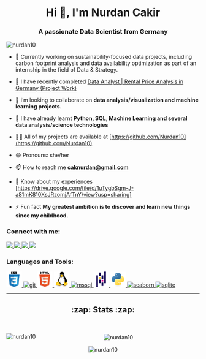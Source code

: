 <!---
Nurdan10/Nurdan10 is a ✨ special ✨ repository because its `README.md` (this file) appears on your GitHub profile.
You can click the Preview link to take a look at your changes.
--->
<h1 align="center">Hi 👋, I'm Nurdan Cakir</h1>
<h3 align="center">A passionate Data Scientist from Germany</h3>

<p align="left"> <img src="https://komarev.com/ghpvc/?username=nurdan10&label=Profile%20views&color=0e75b6&style=flat" alt="nurdan10" /> </p>

- 🚧 Currently working on sustainability-focused data projects, including carbon footprint analysis and data availability optimization as part of an internship in the field of Data & Strategy.

- 🔭 I have recently completed [Data Analyst | Rental Price Analysis in Germany (Project Work)](https://github.com/Nurdan10/Projektarbeit_Plotly_Dash)

- 👯 I’m looking to collaborate on **data analysis/visualization and machine learning projects.**
  
- 🌱 I have already learnt **Python, SQL, Machine Learning and several data analysis/science technologies**

- 👨‍💻 All of my projects are available at [https://github.com/Nurdan10](https://github.com/Nurdan10)
 
- 😄 Pronouns: she/her
  
- 📫 How to reach me **caknurdan@gmail.com**

- 📄 Know about my experiences [https://drive.google.com/file/d/1uTygbSgm-J-a81mK810XsJRzomjAfTnY/view?usp=sharing]
<!-- - 📄 Know about my experiences [https://docs.google.com/document/d/1i8pJk7cYTRHiNaSYa3z-iDUmvAXnpt_t/edit?usp=drive_link&ouid=105007181864512133688&rtpof=true&sd=true](https://docs.google.com/document/d/1i8pJk7cYTRHiNaSYa3z-iDUmvAXnpt_t/edit?usp=drive_link&ouid=105007181864512133688&rtpof=true&sd=true) -->


- ⚡ Fun fact **My greatest ambition is to discover and learn new things since my childhood.**

<h3 align="left">Connect with me:</h3>
<p align="left">
<a href="https://linkedin.com/in/cakir-nurdan" target="blank">
    <img src="https://img.shields.io/badge/LinkedIn-0077B5?style=for-the-badge&logo=linkedin&logoColor=white" target="_blank" />
  </a>
<!-- <a href="https://linkedin.com/in/cakir-nurdan" target="blank"><img align="center" src="https://raw.githubusercontent.com/rahuldkjain/github-profile-readme-generator/master/src/images/icons/Social/linked-in-alt.svg" alt="cakir-nurdan" height="30" width="40" /></a> -->
<!-- <a href="https://kaggle.com/nurdancakir" target="blank"><img align="center" src="https://raw.githubusercontent.com/rahuldkjain/github-profile-readme-generator/master/src/images/icons/Social/kaggle.svg" alt="nurdancakir" height="30" width="40" /></a> -->
 <a href="https://kaggle.com/nurdancakir" target="blank">
    <img src="https://img.shields.io/badge/Kaggle-20BEFF?style=for-the-badge&logo=Kaggle&logoColor=white" />
  </a>
<!-- <a href="https://medium.com/@caknurdan" target="blank"><img align="center" src="https://raw.githubusercontent.com/rahuldkjain/github-profile-readme-generator/master/src/images/icons/Social/medium.svg" alt="@caknurdan" height="30" width="40" /></a> -->
</a>
    <a href="https://medium.com/@caknurdan" target="blank"> 
    <img src="https://img.shields.io/badge/Medium-12100E?style=for-the-badge&logo=medium&logoColor=white" />
  </a>
  </a>
    <a href="https://public.tableau.com/app/profile/nurdan.cakir/vizzes" target="blank"> 
    <img src="https://img.shields.io/badge/Tableau-E97627?style=for-the-badge&logo=Tableau&logoColor=white" target="_blank" />
  </a>
</p>

<h3 align="left">Languages and Tools:</h3>
<p align="left"> <a href="https://www.w3schools.com/css/" target="_blank" rel="noreferrer"> <img src="https://raw.githubusercontent.com/devicons/devicon/master/icons/css3/css3-original-wordmark.svg" alt="css3" width="40" height="40"/> </a> <a href="https://git-scm.com/" target="_blank" rel="noreferrer"> <img src="https://www.vectorlogo.zone/logos/git-scm/git-scm-icon.svg" alt="git" width="40" height="40"/> </a> <a href="https://www.w3.org/html/" target="_blank" rel="noreferrer"> <img src="https://raw.githubusercontent.com/devicons/devicon/master/icons/html5/html5-original-wordmark.svg" alt="html5" width="40" height="40"/> </a> <a href="https://www.linux.org/" target="_blank" rel="noreferrer"> <img src="https://raw.githubusercontent.com/devicons/devicon/master/icons/linux/linux-original.svg" alt="linux" width="40" height="40"/> </a> <a href="https://www.microsoft.com/en-us/sql-server" target="_blank" rel="noreferrer"> <img src="https://www.svgrepo.com/show/303229/microsoft-sql-server-logo.svg" alt="mssql" width="40" height="40"/> </a> <a href="https://pandas.pydata.org/" target="_blank" rel="noreferrer"> <img src="https://raw.githubusercontent.com/devicons/devicon/2ae2a900d2f041da66e950e4d48052658d850630/icons/pandas/pandas-original.svg" alt="pandas" width="40" height="40"/> </a> <a href="https://www.python.org" target="_blank" rel="noreferrer"> <img src="https://raw.githubusercontent.com/devicons/devicon/master/icons/python/python-original.svg" alt="python" width="40" height="40"/> </a> <a href="https://seaborn.pydata.org/" target="_blank" rel="noreferrer"> <img src="https://seaborn.pydata.org/_images/logo-mark-lightbg.svg" alt="seaborn" width="40" height="40"/> </a> <a href="https://www.sqlite.org/" target="_blank" rel="noreferrer"> <img src="https://www.vectorlogo.zone/logos/sqlite/sqlite-icon.svg" alt="sqlite" width="40" height="40"/> </a> </p>
<hr/>
<h2 align="center">:zap: Stats :zap:</h2>
<br>
<div align=center>
<!-- <img width="440px" src="https://github-readme-activity-graph.vercel.app/graph?username=Nurdan10&theme=react">
  <img width="385px" src="https://github-readme-streak-stats.herokuapp.com/?user=Nurdan10&theme=react" />
  <img width="440px" src="https://github-readme-stats.vercel.app/api?username=Nurdan10&show_icons=true&theme=react">
  <img width="385px" src="https://github-readme-stats.anuraghazra1.vercel.app/api/top-langs/?username=Nurdan10&layout=compact&theme=react" />
 -->
<p><img align="left" src="https://github-readme-stats.vercel.app/api/top-langs?username=nurdan10&show_icons=true&locale=en&layout=compact" alt="nurdan10" /></p>

<p>&nbsp;<img align="center" src="https://github-readme-stats.vercel.app/api?username=nurdan10&show_icons=true&locale=en" alt="nurdan10" /></p>

<p><img align="center" src="https://github-readme-streak-stats.herokuapp.com/?user=nurdan10&" alt="nurdan10" /></p>
  <br/>

</div>


